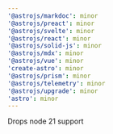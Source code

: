 ```yaml
---
'@astrojs/markdoc': minor
'@astrojs/preact': minor
'@astrojs/svelte': minor
'@astrojs/react': minor
'@astrojs/solid-js': minor
'@astrojs/mdx': minor
'@astrojs/vue': minor
'create-astro': minor
'@astrojs/prism': minor
'@astrojs/telemetry': minor
'@astrojs/upgrade': minor
'astro': minor
---
```


Drops node 21 support
